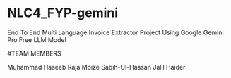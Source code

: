# NLC4_FYP-gemini

End To End Multi Language Invoice Extractor Project Using Google Gemini Pro Free LLM Model

#TEAM MEMBERS

Muhammad Haseeb Raja
Moize
Sabih-Ul-Hassan
Jalil Haider
